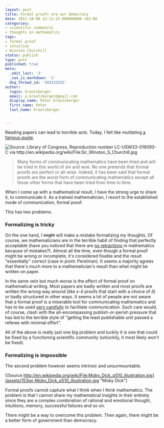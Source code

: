 ```yaml
---
layout: post
title: Formal proofs are our democracy
date: 2011-10-08 12:11:22.000000000 +02:00
categories:
- scientific community
- thoughts on mathematics
tags:
- formal proof
- intuition
- Winston Churchill
status: publish
type: post
published: true
meta:
  _edit_last: '3'
  _cws_is_markdown: '1'
  dsq_thread_id: '593133252'
author:
  login: krautzberger
  email: p.krautzberger@gmail.com
  display_name: Peter Krautzberger
  first_name: Peter
  last_name: Krautzberger


---
```


Reading papers can lead to horrible acts. Today, I felt like mutilating [a famous quote](http://en.wikiquote.org/wiki/Winston_Churchill#Post-war_years_.281944_-_1955.29).

![Source: Library of Congress, Reproduction number LC-USW33-019093-C  via http://en.wikipedia.org/wiki/File:Sir_Winston_S_Churchill.jpg ](assets/192px-Sir_Winston_S_Churchill.jpg "Sir Winston Churchill")

> Many forms of communicating mathematics have been tried and will be tried in this world of sin and woe. No one pretends that formal proofs are perfect or all-wise. Indeed, it has been said that formal proofs are the worst form of communicating mathematics except all those other forms that have been tried from time to time.

When I come up with a mathematical result, I have the strong urge to share it, to communicate it. As a trained mathematician, I resort to the established mode of communication, formal proof.

This has two problems.

### Formalizing is tricky

On the one hand, I <del datetime="2011-10-08T15:30:12+00:00">might</del> will make a mistake formalizing my thoughts. Of course, we mathematicians are in the terrible habit of finding that perfectly acceptable (have you noticed that there are [no retractions](http://retractionwatch.wordpress.com/category/by-subject/math-retractions/) in mathematics because of mistakes?). Almost all the time, even though a formal proof might be wrong or incomplete, it's considered fixable and the result "essentially" correct (case in point: Perelman). It seems a majority agrees that there's much more to a mathematician's result than what might be written on paper.

In the same vein but much worse is the effect of formal proof on mathematical writing. Most papers are badly written and most proofs are written the wrong way around (like $\varepsilon$-$\delta$ proofs that start with a choice of $\delta$) or badly structured in other ways. It seems a lot of people are not aware that a formal proof is a miserable tool for communicating mathematics and has to be used [very carefully](http://www.math.upenn.edu/~ghrist/preprints/ATSN.pdf) to facilitate communication. Such care would, of course, clash with the all-encompassing publish-or-perish pressure that has led to the terrible style of "getting the least publishable unit passed a referee with minimal effort".

All of the above is really just one big problem and luckily it is one that could be fixed by a functioning scientific community (unluckily, it most likely won't be fixed).

### Formalizing is impossible

The second problem however seems intrinsic and unsurmountable.

![Source http://en.wikipedia.org/wiki/File:Moby_Dick_p510_illustration.jpg](assets/153px-Moby_Dick_p510_illustration.jpg "Moby Dick")

Formal proofs cannot capture what I think when I think mathematics. The problem is that I cannot share my mathematical insights in their entirety since they are a complex combination of rational and emotional thought, intuitions, memory, successful failures and so on.

There might be a way to overcome this problem. Then again, there might be a better form of government than democracy.